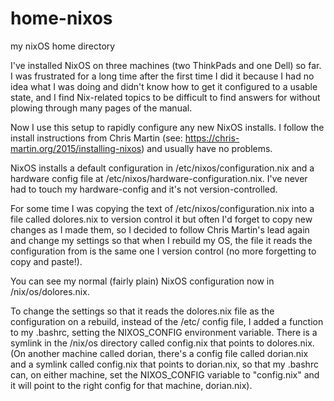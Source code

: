 # home-nixos
my nixOS home directory

I've installed NixOS on three machines (two ThinkPads and one Dell) so far. I was frustrated for a long time after the first time I did it because I had no idea what I was doing and didn't know how to get it configured to a usable state, and I find Nix-related topics to be difficult to find answers for without plowing through many pages of the manual. 

Now I use this setup to rapidly configure any new NixOS installs. I follow the install instructions from Chris Martin (see: https://chris-martin.org/2015/installing-nixos) and usually have no problems. 

NixOS installs a default configuration in /etc/nixos/configuration.nix and a hardware config file at /etc/nixos/hardware-configuration.nix. I've never had to touch my hardware-config and it's not version-controlled. 

For some time I was copying the text of /etc/nixos/configuration.nix into a file called dolores.nix to version control it but often I'd forget to copy new changes as I made them, so I decided to follow Chris Martin's lead again and change my settings so that when I rebuild my OS, the file it reads the configuration from is the same one I version control (no more forgetting to copy and paste!). 

You can see my normal (fairly plain) NixOS configuration now in /nix/os/dolores.nix. 

To change the settings so that it reads the dolores.nix file as the configuration on a rebuild, instead of the /etc/ config file, I added a function to my .bashrc, setting the NIXOS_CONFIG environment variable. There is a symlink in the /nix/os directory called config.nix that points to dolores.nix. (On another machine called dorian, there's a config file called dorian.nix and a symlink called config.nix that points to dorian.nix, so that my .bashrc can, on either machine, set the NIXOS_CONFIG variable to "config.nix" and it will point to the right config for that machine, dorian.nix).
